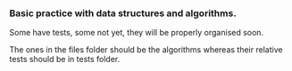 ### Basic practice with data structures and algorithms.
Some have tests, some not yet, they will be properly organised soon.

The ones in the files folder should be the algorithms whereas their relative tests should be in tests folder.
